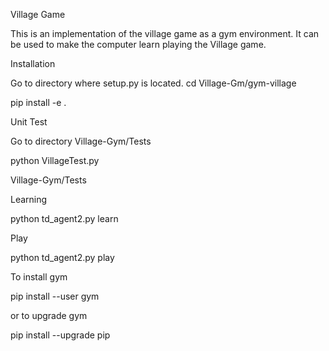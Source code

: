 Village Game

This is an implementation of the village game as a gym environment. It can be used to make the computer learn playing the Village game.


Installation

Go to directory where setup.py is located.
cd Village-Gm/gym-village

pip install -e .

Unit Test

Go to directory Village-Gym/Tests

python VillageTest.py

Village-Gym/Tests

Learning

python td_agent2.py learn

Play

python td_agent2.py play


To install gym

pip install --user gym

or to upgrade gym

pip install --upgrade pip

